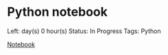 # Python notebook

Left:  day(s) 0 hour(s) 
Status: In Progress
Tags: Python

[Notebook](Python%20not%2056e33/Notebook%20362a1.csv)